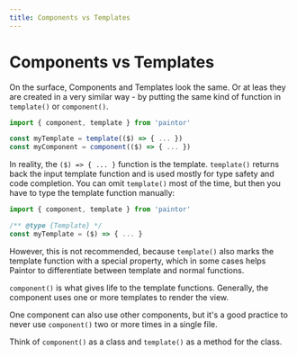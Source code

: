 ```yaml
---
title: Components vs Templates
---
```


<script setup>
  import { onMounted } from 'vue'
  
  onMounted(async () => {
    await import('./components-vs-templates-1.js')
    await import('./components-vs-templates-1.css')
  })
</script>

# Components vs Templates

On the surface, Components and Templates look the same. Or at leas they are
created in a very similar way - by putting the same kind of function in
`template()` or `component()`.

```js
import { component, template } from 'paintor'

const myTemplate = template(($) => { ... })
const myComponent = component(($) => { ... })
```

In reality, the `($) => { ... }` function is the template. `template()` returns
back the input template function and is used mostly for type safety and code
completion. You can omit `template()` most of the time, but then you have to
type the template function manually:

```js
import { component, template } from 'paintor'

/** @type {Template} */
const myTemplate = ($) => { ... }
```

However, this is not recommended, because `template()` also marks the template
function with a special property, which in some cases helps Paintor to
differentiate between template and normal functions.

`component()` is what gives life to the template functions. Generally, the
component uses one or more templates to render the view.

One component can also use other components, but it's a good practice to never
use `component()` two or more times in a single file.

Think of `component()` as a class and `template()` as a method for the class.
